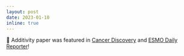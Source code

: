 ```yaml
---
layout: post
date: 2023-01-10
inline: true
---
```


:tada: Additivity paper was featured in [Cancer Discovery](https://aacrjournals.org/cancerdiscovery/article/14/1/16/732540/Additivity-Predicts-the-Clinical-Efficacy-of) and [ESMO Daily Reporter](https://dailyreporter.esmo.org/news/most-combinations-of-cancer-drugs-have-additive-but-not-synergistic-efficacy)!
